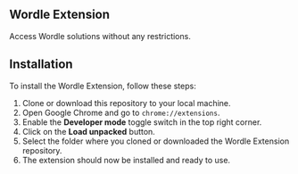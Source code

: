 ## Wordle Extension

Access Wordle solutions without any restrictions.

## Installation

To install the Wordle Extension, follow these steps:

1. Clone or download this repository to your local machine.
2. Open Google Chrome and go to `chrome://extensions`.
3. Enable the **Developer mode** toggle switch in the top right corner.
4. Click on the **Load unpacked** button.
5. Select the folder where you cloned or downloaded the Wordle Extension repository.
6. The extension should now be installed and ready to use.
